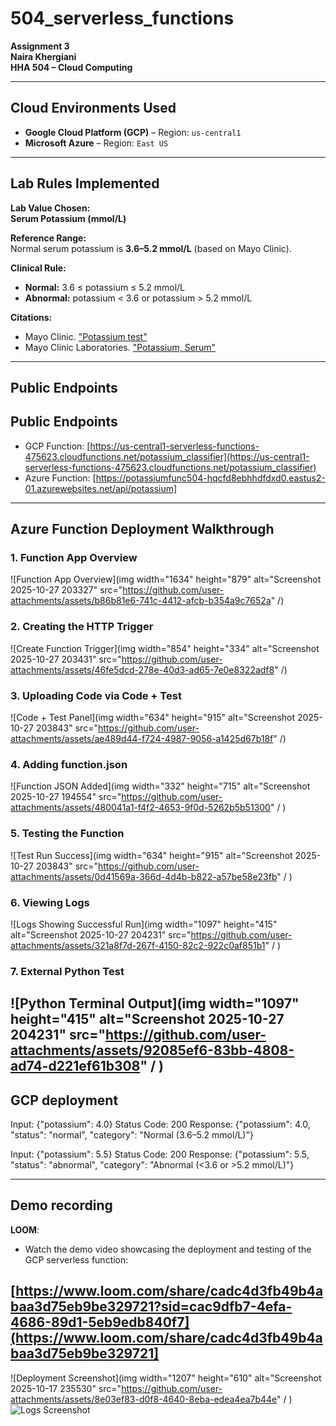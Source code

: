 # 504_serverless_functions

**Assignment 3**  
**Naira Khergiani**  
**HHA 504 – Cloud Computing**

---

## Cloud Environments Used

- **Google Cloud Platform (GCP)** – Region: `us-central1`
- **Microsoft Azure** – Region: `East US`

---

## Lab Rules Implemented

**Lab Value Chosen:**  
**Serum Potassium (mmol/L)**

**Reference Range:**  
Normal serum potassium is **3.6–5.2 mmol/L** (based on Mayo Clinic).

**Clinical Rule:**  

- **Normal:** 3.6 ≤ potassium ≤ 5.2 mmol/L  
- **Abnormal:** potassium < 3.6 or potassium > 5.2 mmol/L

**Citations:**  

- Mayo Clinic. ["Potassium test"](https://www.mayocliniclabs.com/tests-procedures/potassium-test/about/pac-20384753)  
- Mayo Clinic Laboratories. ["Potassium, Serum"](https://www.mayocliniclabs.com/test-catalog/Overview/602352)

---

## Public Endpoints

## Public Endpoints

- GCP Function: [https://us-central1-serverless-functions-475623.cloudfunctions.net/potassium_classifier](https://us-central1-serverless-functions-475623.cloudfunctions.net/potassium_classifier)  
- Azure Function: [https://potassiumfunc504-hqcfd8ebhhdfdxd0.eastus2-01.azurewebsites.net/api/potassium]
---


## Azure Function Deployment Walkthrough

### 1. Function App Overview
![Function App Overview](img width="1634" height="879" alt="Screenshot 2025-10-27 203327" src="https://github.com/user-attachments/assets/b86b81e6-741c-4412-afcb-b354a9c7652a" /)


### 2. Creating the HTTP Trigger
![Create Function Trigger](img width="854" height="334" alt="Screenshot 2025-10-27 203431" src="https://github.com/user-attachments/assets/46fe5dcd-278e-40d3-ad65-7e0e8322adf8" /)


### 3. Uploading Code via Code + Test
![Code + Test Panel](img width="634" height="915" alt="Screenshot 2025-10-27 203843" src="https://github.com/user-attachments/assets/ae489d44-f724-4987-9056-a1425d67b18f" /)

### 4. Adding function.json
![Function JSON Added](img width="332" height="715" alt="Screenshot 2025-10-27 194554" src="https://github.com/user-attachments/assets/480041a1-f4f2-4653-9f0d-5262b5b51300" /
)

### 5. Testing the Function
![Test Run Success](img width="634" height="915" alt="Screenshot 2025-10-27 203843" src="https://github.com/user-attachments/assets/0d41569a-366d-4d4b-b822-a57be58e23fb" /
)

### 6. Viewing Logs
![Logs Showing Successful Run](img width="1097" height="415" alt="Screenshot 2025-10-27 204231" src="https://github.com/user-attachments/assets/321a8f7d-267f-4150-82c2-922c0af851b1" /
)

### 7. External Python Test
![Python Terminal Output](img width="1097" height="415" alt="Screenshot 2025-10-27 204231" src="https://github.com/user-attachments/assets/92085ef6-83bb-4808-ad74-d221ef61b308" /
)
---

## GCP deployment

Input: {"potassium": 4.0}
Status Code: 200
Response: {"potassium": 4.0, "status": "normal", "category": "Normal (3.6–5.2 mmol/L)"}

Input: {"potassium": 5.5}
Status Code: 200
Response: {"potassium": 5.5, "status": "abnormal", "category": "Abnormal (<3.6 or >5.2 mmol/L)"}

---

## Demo recording

**LOOM**:

- Watch the demo video showcasing the deployment and testing of the GCP serverless function:

[https://www.loom.com/share/cadc4d3fb49b4abaa3d75eb9be329721?sid=cac9dfb7-4efa-4686-89d1-5eb9edb840f7](https://www.loom.com/share/cadc4d3fb49b4abaa3d75eb9be329721]
----
![Deployment Screenshot](img width="1207" height="610" alt="Screenshot 2025-10-17 235530" src="https://github.com/user-attachments/assets/8e03ef83-d0f8-4640-8eba-edea4ea7b44e" /
)
![Logs Screenshot](GCP/screenshots_logs.png)





